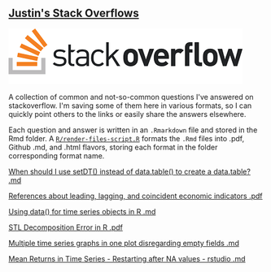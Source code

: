 ## [Justin's Stack Overflows](https://stackoverflow.com/users/5741981/justin)

[![](https://github.com/JustinMShea/stack-overflow/blob/master/graphics/stackoverflow_icon.png)](https://stackoverflow.com/users/5741981/justin)

A collection of common and not-so-common questions I've answered on stackoverflow. I'm saving some of them here in various formats, so I can quickly point others to the links or easily share the answers elsewhere. 

Each question and answer is written in an `.Rmarkdown` file and stored in the Rmd folder. A [`R/render-files-script.R`](https://github.com/JustinMShea/stack-overflow/blob/master/R/render-files-script.R) formats the `.Rmd` files into .pdf, Github .md, and .html flavors, storing each format in the folder corresponding format name.


[When should I use setDT() instead of data.table() to create a data.table? .md](https://github.com/JustinMShea/stack-overflow/blob/master/github_documents/When_should_I_use_setDT_instead_of_data.table_to_create_a_datatable.md)

[References about leading, lagging, and coincident economic indicators .pdf](https://github.com/JustinMShea/stack-overflow/blob/master/pdf_documents/References_about_leading%2C_lagging%2C_and_coincident_economic_indicators.pdf)

[Using data() for time series objects in R .md](https://github.com/JustinMShea/stack-overflow/blob/master/github_documents/Using_%60data%60_for_time_series_objects_in_R.md)

[STL Decomposition Error in R .pdf](https://github.com/JustinMShea/stack-overflow/blob/master/pdf_documents/STL_ts_frequency_%3D_1.pdf)

[Multiple time series graphs in one plot disregarding empty fields .md](https://github.com/JustinMShea/stack-overflow/blob/master/github_documents/multiple_time_series_graphs_in_one_plot_disregarding_empty_fields.md)

[Mean Returns in Time Series - Restarting after NA values - rstudio .md](https://github.com/JustinMShea/stack-overflow/blob/master/github_documents/Mean_Returns_in_Time_Series-Restarting_after_NA_values-rstudio.md)